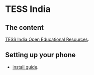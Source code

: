 # TESS India

## The content

[TESS India Open Educational Resources](TESSIndia.html).

## Setting up your phone

* [install guide](install-guide.html).
